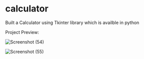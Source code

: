 # calculator
Built a Calculator using Tkinter library which is availble in python


 Project Preview:

 ![Screenshot (54)](https://github.com/pankaj996699/calculator/assets/110814495/8fd34bb2-bbe8-478f-b787-e3fa40451140)

 

![Screenshot (55)](https://github.com/pankaj996699/calculator/assets/110814495/0354a721-0264-4c01-bb5c-c463640aee51)

